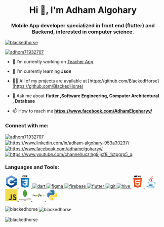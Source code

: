 <h1 align="center">Hi 👋, I'm Adham Algohary</h1>
<h3 align="center">Mobile App developer specialized in front end (flutter) and Backend, interested in computer science.</h3>

<p align="left"> <a href="https://github.com/ryo-ma/github-profile-trophy"><img src="https://github-profile-trophy.vercel.app/?username=blackedhorse" alt="blackedhorse" /></a> </p>

<p align="left"> <a href="https://twitter.com/adhom71932707" target="blank"><img src="https://img.shields.io/twitter/follow/adhom71932707?logo=twitter&style=for-the-badge" alt="adhom71932707" /></a> </p>

- 🔭 I’m currently working on [Teacher App](https://github.com/BlackedHorse/teach_app_ui)

- 🌱 I’m currently learning **Json**

- 👨‍💻 All of my projects are available at [https://github.com/BlackedHorse](https://github.com/BlackedHorse)

- 💬 Ask me about **flutter ,Software Engineering, Computer Architectural , Database**

- 📫 How to reach me **https://www.facebook.com/AdhamElgoharyy/**

<h3 align="left">Connect with me:</h3>
<p align="left">
<a href="https://twitter.com/adhom71932707" target="blank"><img align="center" src="https://raw.githubusercontent.com/rahuldkjain/github-profile-readme-generator/master/src/images/icons/Social/twitter.svg" alt="adhom71932707" height="30" width="40" /></a>
<a href="https://linkedin.com/in/https://www.linkedin.com/in/adham-algohary-953a30237/" target="blank"><img align="center" src="https://raw.githubusercontent.com/rahuldkjain/github-profile-readme-generator/master/src/images/icons/Social/linked-in-alt.svg" alt="https://www.linkedin.com/in/adham-algohary-953a30237/" height="30" width="40" /></a>
<a href="https://fb.com/https://www.facebook.com/adhamelgoharyy/" target="blank"><img align="center" src="https://raw.githubusercontent.com/rahuldkjain/github-profile-readme-generator/master/src/images/icons/Social/facebook.svg" alt="https://www.facebook.com/adhamelgoharyy/" height="30" width="40" /></a>
<a href="https://www.youtube.com/c/https://www.youtube.com/channel/uczlhg9ijxf8l_1ctpgrp5_q" target="blank"><img align="center" src="https://raw.githubusercontent.com/rahuldkjain/github-profile-readme-generator/master/src/images/icons/Social/youtube.svg" alt="https://www.youtube.com/channel/uczlhg9ijxf8l_1ctpgrp5_q" height="30" width="40" /></a>
</p>

<h3 align="left">Languages and Tools:</h3>
<p align="left"> <a href="https://www.w3schools.com/cpp/" target="_blank" rel="noreferrer"> <img src="https://raw.githubusercontent.com/devicons/devicon/master/icons/cplusplus/cplusplus-original.svg" alt="cplusplus" width="40" height="40"/> </a> <a href="https://www.w3schools.com/css/" target="_blank" rel="noreferrer"> <img src="https://raw.githubusercontent.com/devicons/devicon/master/icons/css3/css3-original-wordmark.svg" alt="css3" width="40" height="40"/> </a> <a href="https://dart.dev" target="_blank" rel="noreferrer"> <img src="https://www.vectorlogo.zone/logos/dartlang/dartlang-icon.svg" alt="dart" width="40" height="40"/> </a> <a href="https://www.figma.com/" target="_blank" rel="noreferrer"> <img src="https://www.vectorlogo.zone/logos/figma/figma-icon.svg" alt="figma" width="40" height="40"/> </a> <a href="https://firebase.google.com/" target="_blank" rel="noreferrer"> <img src="https://www.vectorlogo.zone/logos/firebase/firebase-icon.svg" alt="firebase" width="40" height="40"/> </a> <a href="https://flutter.dev" target="_blank" rel="noreferrer"> <img src="https://www.vectorlogo.zone/logos/flutterio/flutterio-icon.svg" alt="flutter" width="40" height="40"/> </a> <a href="https://git-scm.com/" target="_blank" rel="noreferrer"> <img src="https://www.vectorlogo.zone/logos/git-scm/git-scm-icon.svg" alt="git" width="40" height="40"/> </a> <a href="https://hive.apache.org/" target="_blank" rel="noreferrer"> <img src="https://www.vectorlogo.zone/logos/apache_hive/apache_hive-icon.svg" alt="hive" width="40" height="40"/> </a> <a href="https://www.w3.org/html/" target="_blank" rel="noreferrer"> <img src="https://raw.githubusercontent.com/devicons/devicon/master/icons/html5/html5-original-wordmark.svg" alt="html5" width="40" height="40"/> </a> <a href="https://www.java.com" target="_blank" rel="noreferrer"> <img src="https://raw.githubusercontent.com/devicons/devicon/master/icons/java/java-original.svg" alt="java" width="40" height="40"/> </a> <a href="https://developer.mozilla.org/en-US/docs/Web/JavaScript" target="_blank" rel="noreferrer"> <img src="https://raw.githubusercontent.com/devicons/devicon/master/icons/javascript/javascript-original.svg" alt="javascript" width="40" height="40"/> </a> <a href="https://www.mongodb.com/" target="_blank" rel="noreferrer"> <img src="https://raw.githubusercontent.com/devicons/devicon/master/icons/mongodb/mongodb-original-wordmark.svg" alt="mongodb" width="40" height="40"/> </a> <a href="https://nodejs.org" target="_blank" rel="noreferrer"> <img src="https://raw.githubusercontent.com/devicons/devicon/master/icons/nodejs/nodejs-original-wordmark.svg" alt="nodejs" width="40" height="40"/> </a> <a href="https://www.python.org" target="_blank" rel="noreferrer"> <img src="https://raw.githubusercontent.com/devicons/devicon/master/icons/python/python-original.svg" alt="python" width="40" height="40"/> </a> </p>

<p><img align="left" src="https://github-readme-stats.vercel.app/api/top-langs?username=blackedhorse&show_icons=true&locale=en&layout=compact" alt="blackedhorse" /></p>

<p>&nbsp;<img align="center" src="https://github-readme-stats.vercel.app/api?username=blackedhorse&show_icons=true&locale=en" alt="blackedhorse" /></p>

<p><img align="center" src="https://github-readme-streak-stats.herokuapp.com/?user=blackedhorse&" alt="blackedhorse" /></p>

